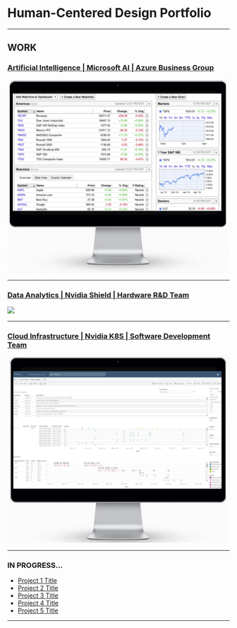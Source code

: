# Human-Centered Design Portfolio

---

## WORK

### [Artificial Intelligence | Microsoft AI | Azure Business Group](/pdf/project.pdf)
<img src="images/ml_project.PNG?raw=true"/>
<br>

---
### [Data Analytics | Nvidia Shield | Hardware R&D Team](/pdf/winter2020_work_term_repot.pdf)
<img src="images/ml_project.jpg?raw=true"/>
<br>

---
### [Cloud Infrastructure | Nvidia K8S | Software Development Team](/pdf/LydiaLi_summer2018.pptx)
<img src="images/data_project.PNG?raw=true"/>
<br>

---

### IN PROGRESS...

- [Project 1 Title](http://example.com/)
- [Project 2 Title](http://example.com/)
- [Project 3 Title](http://example.com/)
- [Project 4 Title](http://example.com/)
- [Project 5 Title](http://example.com/)

---




